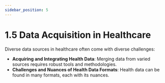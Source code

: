 ```yaml
---
sidebar_position: 5
---
```


# 1.5 Data Acquisition in Healthcare

Diverse data sources in healthcare often come with diverse challenges:

- **Acquiring and Integrating Health Data**: Merging data from varied sources requires robust tools and methodologies.
- **Challenges and Nuances of Health Data Formats**: Health data can be found in many formats, each with its nuances.
